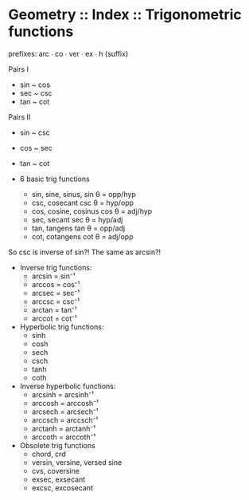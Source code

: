 # Geometry :: Index :: Trigonometric functions

prefixes: arc ∙ co ∙ ver ∙ ex ∙ h (suffix)

Pairs I
- sin ~ cos
- sec ~ csc
- tan ~ cot

Pairs II
- sin ~ csc
- cos ~ sec
- tan ~ cot



- 6 basic trig functions
  - sin, sine, sinus,        sin θ = opp/hyp
  - csc, cosecant            csc θ = hyp/opp
  - cos, cosine, cosinus     cos θ = adj/hyp
  - sec, secant              sec θ = hyp/adj
  - tan, tangens             tan θ = opp/adj
  - cot, cotangens           cot θ = adj/opp

So csc is inverse of sin?! The same as arcsin?!

- Inverse trig functions:
  - arcsin = sin⁻¹
  - arccos = cos⁻¹
  - arcsec = sec⁻¹
  - arccsc = csc⁻¹
  - arctan = tan⁻¹
  - arccot = cot⁻¹
- Hyperbolic trig functions:
  - sinh
  - cosh
  - sech
  - csch
  - tanh
  - coth
- Inverse hyperbolic functions:
  - arcsinh = arcsinh⁻¹
  - arccosh = arccosh⁻¹
  - arcsech = arcsech⁻¹
  - arccsch = arccsch⁻¹
  - arctanh = arctanh⁻¹
  - arccoth = arccoth⁻¹
- Obsolete trig functions
  - chord, crd
  - versin, versine, versed sine
  - cvs, coversine
  - exsec, exsecant
  - excsc, excosecant
